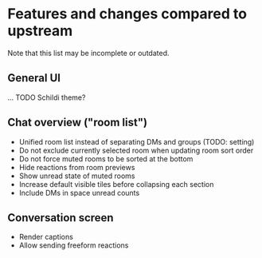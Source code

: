 # Features and changes compared to upstream

Note that this list may be incomplete or outdated.


## General UI

... TODO Schildi theme?


## Chat overview ("room list")

- Unified room list instead of separating DMs and groups (TODO: setting)
- Do not exclude currently selected room when updating room sort order
- Do not force muted rooms to be sorted at the bottom
- Hide reactions from room previews
- Show unread state of muted rooms
- Increase default visible tiles before collapsing each section
- Include DMs in space unread counts


## Conversation screen

- Render captions
- Allow sending freeform reactions
